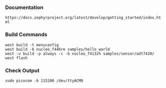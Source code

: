 ### Documentation
`https://docs.zephyrproject.org/latest/develop/getting_started/index.html`  
### Build Commands
`west build -t menuconfig`  
`west build -b nucleo_f446re samples/hello_world`  
`west -v build -p always -c -b nucleo_f413zh samples/sensor/adt7420/`  
`west flash`  

### Check Output
`sudo picocom -b 115200 /dev/ttyACM0`  
